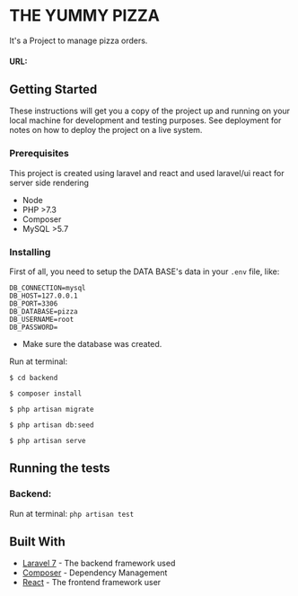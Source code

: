 # THE YUMMY PIZZA

It's a Project to manage pizza orders.

#### URL:


## Getting Started

These instructions will get you a copy of the project up and running on your local machine for development and testing purposes. See deployment for notes on how to deploy the project on a live system.

### Prerequisites

This project is created using laravel and react and used laravel/ui react for server side rendering

-   Node
-   PHP >7.3
-   Composer
-   MySQL >5.7

### Installing

First of all, you need to setup the DATA BASE's data in your `.env` file, like:

```
DB_CONNECTION=mysql
DB_HOST=127.0.0.1
DB_PORT=3306
DB_DATABASE=pizza
DB_USERNAME=root
DB_PASSWORD=
```

-   Make sure the database was created.

Run at terminal:

`$ cd backend`

`$ composer install`

`$ php artisan migrate`

`$ php artisan db:seed`

`$ php artisan serve`

## Running the tests

### Backend:

Run at terminal:
`php artisan test`

## Built With

-   [Laravel 7](https://laravel.com/docs/7.x) - The backend framework used
-   [Composer](https://getcomposer.org/) - Dependency Management
-   [React](https://reactjs.org/) - The frontend framework user
